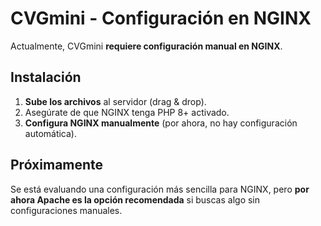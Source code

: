 # CVGmini - Configuración en NGINX  

Actualmente, CVGmini **requiere configuración manual en NGINX**.  

## Instalación  
1. **Sube los archivos** al servidor (drag & drop).  
2. Asegúrate de que NGINX tenga PHP 8+ activado.  
3. **Configura NGINX manualmente** (por ahora, no hay configuración automática).  

## Próximamente  
Se está evaluando una configuración más sencilla para NGINX, pero **por ahora Apache es la opción recomendada** si buscas algo sin configuraciones manuales.  
